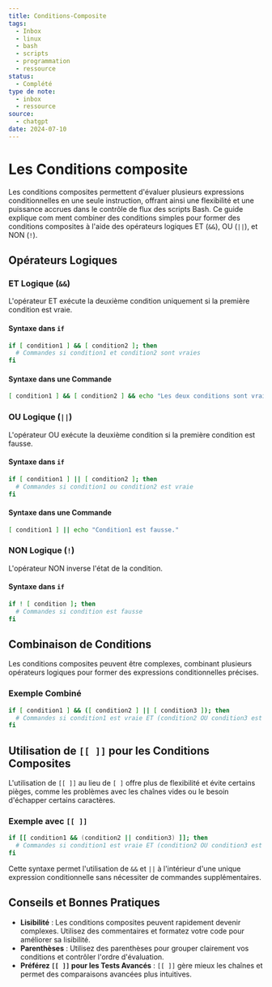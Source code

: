 ```yaml
---
title: Conditions-Composite
tags:
  - Inbox
  - linux
  - bash
  - scripts
  - programmation
  - ressource
status:
  - Complété
type de note:
  - inbox
  - ressource
source:
  - chatgpt
date: 2024-07-10
---
```

# Les Conditions composite

Les conditions composites permettent d'évaluer plusieurs expressions conditionnelles en une seule instruction, offrant ainsi une flexibilité et une puissance accrues dans le contrôle de flux des scripts Bash. Ce guide explique com
ment combiner des conditions simples pour former des conditions composites à l'aide des opérateurs logiques ET (`&&`), OU (`||`), et NON (`!`).

## Opérateurs Logiques

### ET Logique (`&&`)

L'opérateur ET exécute la deuxième condition uniquement si la première condition est vraie.

#### Syntaxe dans `if`

```bash
if [ condition1 ] && [ condition2 ]; then
  # Commandes si condition1 et condition2 sont vraies
fi
```

#### Syntaxe dans une Commande

```bash
[ condition1 ] && [ condition2 ] && echo "Les deux conditions sont vraies."
```

### OU Logique (`||`)

L'opérateur OU exécute la deuxième condition si la première condition est fausse.

#### Syntaxe dans `if`

```bash
if [ condition1 ] || [ condition2 ]; then
  # Commandes si condition1 ou condition2 est vraie
fi
```

#### Syntaxe dans une Commande

```bash
[ condition1 ] || echo "Condition1 est fausse."
```

### NON Logique (`!`)

L'opérateur NON inverse l'état de la condition.

#### Syntaxe dans `if`

```bash
if ! [ condition ]; then
  # Commandes si condition est fausse
fi
```

## Combinaison de Conditions

Les conditions composites peuvent être complexes, combinant plusieurs opérateurs logiques pour former des expressions conditionnelles précises.

### Exemple Combiné

```bash
if [ condition1 ] && ([ condition2 ] || [ condition3 ]); then
  # Commandes si condition1 est vraie ET (condition2 OU condition3 est vraie)
fi
```

## Utilisation de `[[ ]]` pour les Conditions Composites

L'utilisation de `[[ ]]` au lieu de `[ ]` offre plus de flexibilité et évite certains pièges, comme les problèmes avec les chaînes vides ou le besoin d'échapper certains caractères.

### Exemple avec `[[ ]]`

```bash
if [[ condition1 && (condition2 || condition3) ]]; then
  # Commandes si condition1 est vraie ET (condition2 OU condition3 est vraie)
fi
```

Cette syntaxe permet l'utilisation de `&&` et `||` à l'intérieur d'une unique expression conditionnelle sans nécessiter de commandes supplémentaires.

## Conseils et Bonnes Pratiques

- **Lisibilité** : Les conditions composites peuvent rapidement devenir complexes. Utilisez des commentaires et formatez votre code pour améliorer sa lisibilité.
- **Parenthèses** : Utilisez des parenthèses pour grouper clairement vos conditions et contrôler l'ordre d'évaluation.
- **Préférez `[[ ]]` pour les Tests Avancés** : `[[ ]]` gère mieux les chaînes et permet des comparaisons avancées plus intuitives.


